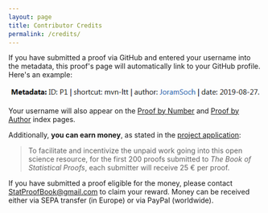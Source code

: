```yaml
---
layout: page
title: Contributor Credits
permalink: /credits/
---
```



If you have submitted a proof via GitHub and entered your username into the metadata, this proof's page will automatically link to your GitHub profile. Here's an example:

<a href="/Proofs/mvn-ltt.html"><img src="/Images/Credits.png"></a>

Your username will also appear on the [Proof by Number](/Indexes/Proof_by_Number.md) and [Proof by Author](/Indexes/Proof_by_Author.md) index pages.

Additionally, **you can earn money**, as stated in the [project application](https://de.wikiversity.org/wiki/Wikiversity:Fellow-Programm_Freies_Wissen/Einreichungen/The_Book_of_Statistical_Proofs):

> To facilitate and incentivize the unpaid work going into this open science resource, for the first 200 proofs submitted to *The Book of Statistical Proofs*, each submitter will receive 25 € per proof.

If you have submitted a proof eligible for the money, please contact [StatProofBook@gmail.com](mailto:StatProofBook@gmail.com) to claim your reward. Money can be received either via SEPA transfer (in Europe) or via PayPal (worldwide).